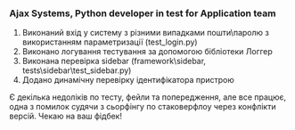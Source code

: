 ### Ajax Systems, Python developer in test for Application team
1. Виконаний вхід у систему з різними випадками пошти\паролю з використанням параметризації (test_login.py)
2. Виконано логування тестування за допомогою бібліотеки Логгер
3. Виконана перевірка sidebar (framework\sidebar, tests\sidebar\test_sidebar.py)
4. Додано динамічну перевірку ідентифікатора пристрою

Є декілька недоліків по тесту, фейли та попередження, але все працює, одна з помилок судячи з сьорфінгу по стаковерфлоу через конфлікти версій. 
Чекаю на ваш фідбек!
